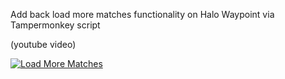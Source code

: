 Add back load more matches functionality on Halo Waypoint via Tampermonkey script

(youtube video)

[![Load More Matches](https://img.youtube.com/vi/JsLD0d5DPtk/0.jpg)](https://www.youtube.com/watch?v=JsLD0d5DPtk)
